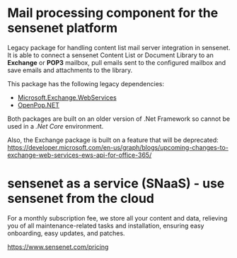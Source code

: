 # Mail processing component for the sensenet platform
Legacy package for handling content list mail server integration in sensenet. It is able to connect a sensenet Content List or Document Library to an **Exchange** or **POP3** mailbox, pull emails sent to the configured mailbox and save emails and attachments to the library.

This package has the following legacy dependencies:

- [Microsoft.Exchange.WebServices](https://www.nuget.org/packages/Microsoft.Exchange.WebServices/)
- [OpenPop.NET](https://www.nuget.org/packages/OpenPop.NET/)

Both packages are built on an older version of .Net Framework so cannot be used in a _.Net Core_ environment.

Also, the Exchange package is built on a feature that will be deprecated: https://developer.microsoft.com/en-us/graph/blogs/upcoming-changes-to-exchange-web-services-ews-api-for-office-365/

# sensenet as a service (SNaaS) - use sensenet from the cloud

For a monthly subscription fee, we store all your content and data, relieving you of all maintenance-related tasks and installation, ensuring easy onboarding, easy updates, and patches.

https://www.sensenet.com/pricing
